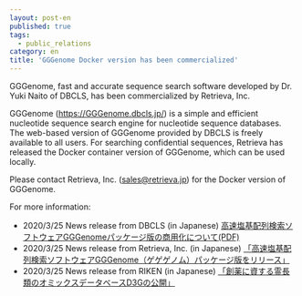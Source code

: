 ```yaml
---
layout: post-en
published: true
tags:
  - public_relations
category: en
title: 'GGGenome Docker version has been commercialized'
---
```

GGGenome, fast and accurate sequence search software developed by Dr. Yuki Naito of DBCLS, has been commercialized by Retrieva, Inc.

GGGenome (https://GGGenome.dbcls.jp/) is a simple and efficient nucleotide sequence search engine for nucleotide sequence databases. The web-based version of GGGenome provided by DBCLS is freely available to all users. For searching confidential sequences, Retrieva has released the Docker container version of GGGenome, which can be used locally.

Please contact Retrieva, Inc. (sales@retrieva.jp) for the Docker version of GGGenome.

For more information:  
* 2020/3/25 News release from DBCLS (in Japanese) [高速塩基配列検索ソフトウェアGGGenomeパッケージ版の商用化について(PDF)](https://dbcls.rois.ac.jp/PDF/20200325_GGGenome.pdf)  
* 2020/3/25 News release from Retrieva, Inc. (in Japanese) [「高速塩基配列検索ソフトウェアGGGenome（ゲゲゲノム）パッケージ版をリリース」](https://retrieva.jp/info/press/date_202003251100/)  
* 2020/3/25 News release from RIKEN (in Japanese) [「創薬に資する霊長類のオミックスデータベースD3Gの公開」](https://www.riken.jp/pr/news/2020/20200325_2/)  
